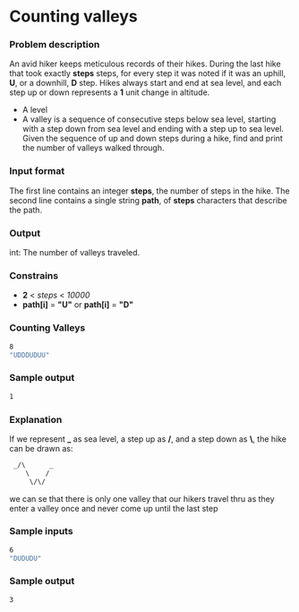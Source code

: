 # Counting valleys

### Problem description

An avid hiker keeps meticulous records of their hikes. During the last hike that took exactly **steps** steps, for every step it was noted if it was an uphill, **U**, or a downhill, **D** step. Hikes always start and end at sea level, and each step up or down represents a **1** unit change in altitude.

-   A level
-   A valley is a sequence of consecutive steps below sea level, starting with a step down from sea level and ending with a step up to sea level.
    Given the sequence of up and down steps during a hike, find and print the number of valleys walked through.

### Input format

The first line contains an integer **steps**, the number of steps in the hike. The second line contains a single string **path**, of **steps** characters that describe the path.

### Output

int: The number of valleys traveled.

### Constrains

-   **2** < _steps_ < _10000_
-   **path[i]** = **"U"** or **path[i]** = **"D"**

### Counting Valleys

```bash
8
"UDDDUDUU"
```

### Sample output

```bash
1
```

### Explanation

If we represent **\_** as sea level, a step up as **&#47;**, and a step down as **&#92;**, the hike can be drawn as:

```bash
 _/\      _
    \    /
     \/\/
```

we can se that there is only one valley that our hikers travel thru as they enter a valley once and never come up until the last step

### Sample inputs

```bash
6
"DUDUDU"
```

### Sample output

```bash
3
```
